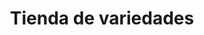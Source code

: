---
title: "Tienda de variedades"
url: /ciudad-satelite/tienda-de-variedades-calle-hermano-e-morales/
shop: Lebensmittel
---